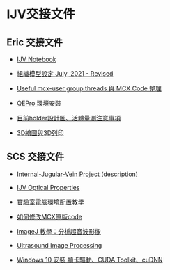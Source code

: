 IJV交接文件
===

Eric 交接文件
---

- [IJV Notebook](/handover/eric/IJV_Notebook/)

- [組織模型設定 July, 2021 - Revised](/handover/eric/IJV_tissue_model_setting/)

- [Useful mcx-user group threads 與 MCX Code 整理](/handover/eric/IJV_Useful_mcx-user_group_threads_MCX_code_tutorial/)

- [QEPro 環境安裝](/handover/eric/IJV_QEPro_installation/)

- [目前holder設計圖、活體量測注意事項](/handover/eric/IJV_holder_design_in_vivo_precautions/)

- [3D繪圖與3D列印](/handover/eric/MD703_3D_printing_tutorial/)

SCS 交接文件
---

- [Internal-Jugular-Vein Project (description)](/introduction/)

- [IJV Optical Properties](/handover/IJV_optical_properties/)

- [實驗室電腦環境配置教學](/handover/MD703_Computer_Setting_Tutorial/)

- [如何修改MCX原版code](/handover/eidt_mcx_source_code/)

- [ImageJ 教學：分析超音波影像](/handover/ImageJ_tutorial/)

- [Ultrasound Image Processing](/handover/ijv_numeric_model_constructed_by_ultrasound/)

- [Windows 10 安裝 顯卡驅動、CUDA Toolkit、cuDNN](https://hackmd.io/@Kailyn/SyEWRTTC_)


